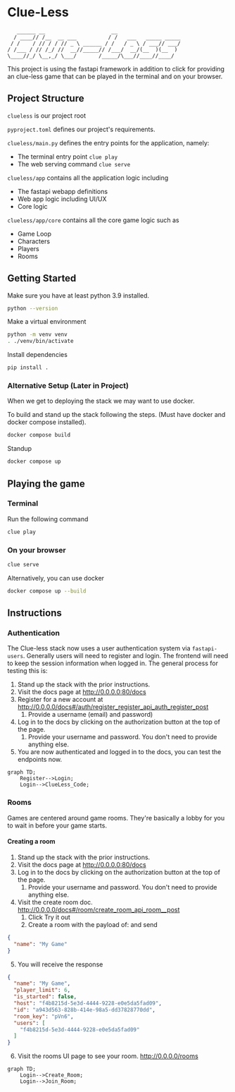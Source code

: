 # Clue-Less

```text
   ______ __                     __                    
  / ____// /__  __ ___          / /   ___   _____ _____
 / /    / // / / // _ \ ______ / /   / _ \ / ___// ___/
/ /___ / // /_/ //  __//_____// /___/  __/(__  )(__  ) 
\____//_/ \__,_/ \___/       /_____/\___//____//____/  
```

This project is using the fastapi framework in addition to click for providing an clue-less game that can be played
in the terminal and on your browser.

## Project Structure

`clueless` is our project root

`pyproject.toml` defines our project's requirements.

`clueless/main.py` defines the entry points for the application, namely:
- The terminal entry point `clue play`
- The web serving command `clue serve`

`clueless/app` contains all the application logic including
- The fastapi webapp definitions
- Web app logic including UI/UX
- Core logic

`clueless/app/core` contains all the core game logic such as
- Game Loop
- Characters
- Players
- Rooms

## Getting Started

Make sure you have at least python 3.9 installed.

```bash
python --version
```

Make a virtual environment

```bash
python -m venv venv
. ./venv/bin/activate
```

Install dependencies
```bash
pip install .
```

### Alternative Setup (Later in Project)

When we get to deploying the stack we may want to use docker.

To build and stand up the stack following the steps. (Must have docker and docker compose installed).

```bash
docker compose build
```

Standup
```bash
docker compose up
```

## Playing the game

### Terminal
Run the following command
```bash
clue play
```

### On your browser

```bash
clue serve
```

Alternatively, you can use docker

```bash
docker compose up --build
```

## Instructions

### Authentication

The Clue-less stack now uses a user authentication system via `fastapi-users`.
Generally users will need to register and login. The frontend will need to keep
 the session information when logged in. The general process for testing this is:

1. Stand up the stack with the prior instructions.
2. Visit the docs page at http://0.0.0.0:80/docs
3. Register for a new account at http://0.0.0.0/docs#/auth/register_register_api_auth_register_post
   1. Provide a username (email) and password)
4. Log in to the docs by clicking on the authorization button at the top of the page.
   1. Provide your username and password. You don't need to provide anything else.
5. You are now authenticated and logged in to the docs, you can test the endpoints now.

```mermaid
graph TD;
    Register-->Login;
    Login-->ClueLess_Code;
```

### Rooms

Games are centered around game rooms. They're basically a lobby for you to wait in before your game starts.

#### Creating a room

1. Stand up the stack with the prior instructions.
2. Visit the docs page at http://0.0.0.0:80/docs
3. Log in to the docs by clicking on the authorization button at the top of the page.
   1. Provide your username and password. You don't need to provide anything else.
4. Visit the create room doc. http://0.0.0.0/docs#/room/create_room_api_room__post
   1. Click Try it out
   2. Create a room with the payload of: and send

```json
{
  "name": "My Game"
}
```

5. You will receive the response


```json
{
  "name": "My Game",
  "player_limit": 6,
  "is_started": false,
  "host": "f4b8215d-5e3d-4444-9228-e0e5da5fad09",
  "id": "a943d563-828b-414e-98a5-dd37828770dd",
  "room_key": "pVn6",
  "users": [
    "f4b8215d-5e3d-4444-9228-e0e5da5fad09"
  ]
}
```

6. Visit the rooms UI page to see your room. http://0.0.0.0/rooms

```mermaid
graph TD;
    Login-->Create_Room;
    Login-->Join_Room;
```